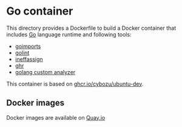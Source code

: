 Go container
============

This directory provides a Dockerfile to build a Docker container
that includes [Go](https://golang.org/) language runtime and following
tools:

* [goimports](https://godoc.org/golang.org/x/tools/cmd/goimports)
* [golint](https://github.com/golang/lint)
* [ineffassign](https://github.com/gordonklaus/ineffassign)
* [ghr](https://github.com/tcnksm/ghr)
* [golang custom analyzer](https://github.com/cybozu-go/golang-custom-analyzer)

This container is based on [ghcr.io/cybozu/ubuntu-dev](https://ghcr.io/repository/cybozu/ubuntu-dev).

Docker images
-------------

Docker images are available on [Quay.io](https://quay.io/repository/cybozu/golang)
